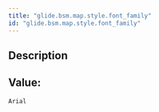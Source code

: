 ```yaml
---
title: "glide.bsm.map.style.font_family"
id: "glide.bsm.map.style.font_family"
---
```

## Description



## Value: 
```
Arial
```